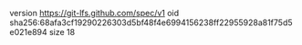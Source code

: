 version https://git-lfs.github.com/spec/v1
oid sha256:68afa3cf19290226303d5bf48f4e6994156238ff22955928a81f75d5e021e894
size 18
